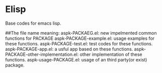 # Elisp
Base codes for emacs lisp.

##The file name meaning:
aspk-PACKAEG.el: new impelmented common functions for PACKAGE
aspk-PACKAGE-example.el: usage examples for these functions.
aspk-PACKAGE-test.el: test codes for these functions.
aspk-PACKAGE-app.el: a usful app based on these functions.
aspk-PACKAGE-other-implementation.el: other implementation of these functions.
aspk-usage-PACKAGE.el: usage of an third party(or exist) package.

